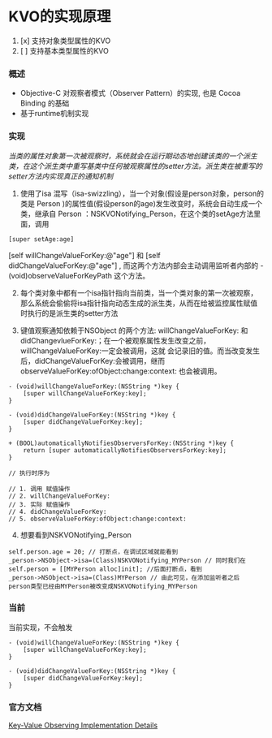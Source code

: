 # KVO的实现原理

1. [x] 支持对象类型属性的KVO
2. [ ] 支持基本类型属性的KVO

### 概述

* Objective-C 对观察者模式（Observer Pattern）的实现, 也是 Cocoa Binding 的基础
* 基于runtime机制实现

### 实现

*当类的属性对象第一次被观察时，系统就会在运行期动态地创建该类的一个派生类，在这个派生类中重写基类中任何被观察属性的setter方法。派生类在被重写的setter方法内实现真正的通知机制*

1. 使用了isa 混写（isa-swizzling），当一个对象(假设是person对象，person的类是 Person )的属性值(假设person的age)发生改变时，系统会自动生成一个类，继承自 Person ：NSKVONotifying_Person，在这个类的setAge方法里面，调用
```
[super setAge:age]
```
[self willChangeValueForKey:@"age"] 和 [self didChangeValueForKey:@"age"] , 而这两个方法内部会主动调用监听者内部的 - (void)observeValueForKeyPath 这个方法。

2. 每个类对象中都有一个isa指针指向当前类，当一个类对象的第一次被观察，那么系统会偷偷将isa指针指向动态生成的派生类，从而在给被监控属性赋值时执行的是派生类的setter方法

3. 键值观察通知依赖于NSObject 的两个方法: willChangeValueForKey: 和 didChangevlueForKey:；在一个被观察属性发生改变之前， willChangeValueForKey:一定会被调用，这就 会记录旧的值。而当改变发生后，didChangeValueForKey:会被调用，继而 observeValueForKey:ofObject:change:context: 也会被调用。

```
- (void)willChangeValueForKey:(NSString *)key {
    [super willChangeValueForKey:key];
}

- (void)didChangeValueForKey:(NSString *)key {
    [super didChangeValueForKey:key];
}

+ (BOOL)automaticallyNotifiesObserversForKey:(NSString *)key {
    return [super automaticallyNotifiesObserversForKey:key];
}

// 执行时序为

// 1. 调用 赋值操作
// 2. willChangeValueForKey:
// 3. 实际 赋值操作
// 4. didChangeValueForKey:
// 5. observeValueForKey:ofObject:change:context:
```

4. 想要看到NSKVONotifying_Person
```
self.person.age = 20; // 打断点，在调试区域就能看到
_person->NSObject->isa=(Class)NSKVONotifying_MYPerson // 同时我们在
self.person = [[MYPerson alloc]init]; //后面打断点，看到
_person->NSObject->isa=(Class)MYPerson // 由此可见，在添加监听者之后
person类型已经由MYPerson被改变成NSKVONotifying_MYPerson
```

### 当前

当前实现，不会触发

```
- (void)willChangeValueForKey:(NSString *)key {
    [super willChangeValueForKey:key];
}

- (void)didChangeValueForKey:(NSString *)key {
    [super didChangeValueForKey:key];
}
```

### 官方文档

[Key-Value Observing Implementation Details](https://developer.apple.com/library/archive/documentation/Cocoa/Conceptual/KeyValueObserving/Articles/KVOImplementation.html#//apple_ref/doc/uid/20002307-BAJEAIEE)
